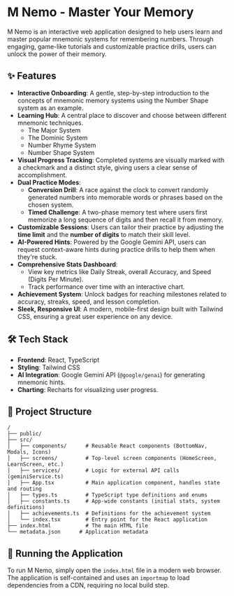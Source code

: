 
# M Nemo - Master Your Memory

M Nemo is an interactive web application designed to help users learn and master popular mnemonic systems for remembering numbers. Through engaging, game-like tutorials and customizable practice drills, users can unlock the power of their memory.

## ✨ Features

- **Interactive Onboarding**: A gentle, step-by-step introduction to the concepts of mnemonic memory systems using the Number Shape system as an example.
- **Learning Hub**: A central place to discover and choose between different mnemonic techniques.
  - The Major System
  - The Dominic System
  - Number Rhyme System
  - Number Shape System
- **Visual Progress Tracking**: Completed systems are visually marked with a checkmark and a distinct style, giving users a clear sense of accomplishment.
- **Dual Practice Modes**:
  - **Conversion Drill**: A race against the clock to convert randomly generated numbers into memorable words or phrases based on the chosen system.
  - **Timed Challenge**: A two-phase memory test where users first memorize a long sequence of digits and then recall it from memory.
- **Customizable Sessions**: Users can tailor their practice by adjusting the **time limit** and the **number of digits** to match their skill level.
- **AI-Powered Hints**: Powered by the Google Gemini API, users can request context-aware hints during practice drills to help them when they're stuck.
- **Comprehensive Stats Dashboard**:
  - View key metrics like Daily Streak, overall Accuracy, and Speed (Digits Per Minute).
  - Track performance over time with an interactive chart.
- **Achievement System**: Unlock badges for reaching milestones related to accuracy, streaks, speed, and lesson completion.
- **Sleek, Responsive UI**: A modern, mobile-first design built with Tailwind CSS, ensuring a great user experience on any device.

## 🛠️ Tech Stack

- **Frontend**: React, TypeScript
- **Styling**: Tailwind CSS
- **AI Integration**: Google Gemini API (`@google/genai`) for generating mnemonic hints.
- **Charting**: Recharts for visualizing user progress.

## 📁 Project Structure

```
/
├── public/
├── src/
│   ├── components/      # Reusable React components (BottomNav, Modals, Icons)
│   ├── screens/         # Top-level screen components (HomeScreen, LearnScreen, etc.)
│   ├── services/        # Logic for external API calls (geminiService.ts)
│   ├── App.tsx          # Main application component, handles state and routing
│   ├── types.ts         # TypeScript type definitions and enums
│   ├── constants.ts     # App-wide constants (initial stats, system definitions)
│   ├── achievements.ts  # Definitions for the achievement system
│   └── index.tsx        # Entry point for the React application
├── index.html           # The main HTML file
└── metadata.json      # Application metadata
```

## 🚀 Running the Application

To run M Nemo, simply open the `index.html` file in a modern web browser. The application is self-contained and uses an `importmap` to load dependencies from a CDN, requiring no local build step.
